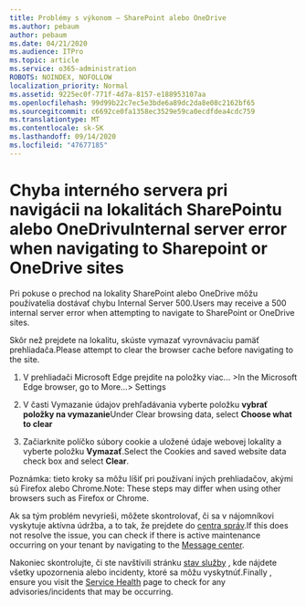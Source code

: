 ```yaml
---
title: Problémy s výkonom – SharePoint alebo OneDrive
ms.author: pebaum
author: pebaum
ms.date: 04/21/2020
ms.audience: ITPro
ms.topic: article
ms.service: o365-administration
ROBOTS: NOINDEX, NOFOLLOW
localization_priority: Normal
ms.assetid: 9225ec0f-771f-4d7a-8157-e188953107aa
ms.openlocfilehash: 99d99b22c7ec5e3bde6a89dc2da8e08c2162bf65
ms.sourcegitcommit: c6692ce0fa1358ec3529e59ca0ecdfdea4cdc759
ms.translationtype: MT
ms.contentlocale: sk-SK
ms.lasthandoff: 09/14/2020
ms.locfileid: "47677185"
---
```

# <a name="internal-server-error-when-navigating-to-sharepoint-or-onedrive-sites"></a><span data-ttu-id="5b56f-102">Chyba interného servera pri navigácii na lokalitách SharePointu alebo OneDrivu</span><span class="sxs-lookup"><span data-stu-id="5b56f-102">Internal server error when navigating to Sharepoint or OneDrive sites</span></span>

<span data-ttu-id="5b56f-103">Pri pokuse o prechod na lokality SharePoint alebo OneDrive môžu používatelia dostávať chybu Internal Server 500.</span><span class="sxs-lookup"><span data-stu-id="5b56f-103">Users may receive a 500 internal server error when attempting to navigate to SharePoint or OneDrive sites.</span></span> 

<span data-ttu-id="5b56f-104">Skôr než prejdete na lokalitu, skúste vymazať vyrovnávaciu pamäť prehliadača.</span><span class="sxs-lookup"><span data-stu-id="5b56f-104">Please attempt to clear the browser cache before navigating to the site.</span></span>


1. <span data-ttu-id="5b56f-105">V prehliadači Microsoft Edge prejdite na položky viac... ></span><span class="sxs-lookup"><span data-stu-id="5b56f-105">In the Microsoft Edge browser, go to More...> Settings</span></span>

2. <span data-ttu-id="5b56f-106">V časti Vymazanie údajov prehľadávania vyberte položku **vybrať položky na vymazanie**</span><span class="sxs-lookup"><span data-stu-id="5b56f-106">Under Clear browsing data, select **Choose what to clear**</span></span>

3. <span data-ttu-id="5b56f-107">Začiarknite políčko súbory cookie a uložené údaje webovej lokality a vyberte položku **Vymazať**.</span><span class="sxs-lookup"><span data-stu-id="5b56f-107">Select the Cookies and saved website data check box and select **Clear**.</span></span>

<span data-ttu-id="5b56f-108">Poznámka: tieto kroky sa môžu líšiť pri používaní iných prehliadačov, akými sú Firefox alebo Chrome.</span><span class="sxs-lookup"><span data-stu-id="5b56f-108">Note: These steps may differ when using other browsers such as Firefox or Chrome.</span></span>

<span data-ttu-id="5b56f-109">Ak sa tým problém nevyrieši, môžete skontrolovať, či sa v nájomníkovi vyskytuje aktívna údržba, a to tak, že prejdete do [centra správ](https://portal.office.com/adminportal/home#/MessageCenter).</span><span class="sxs-lookup"><span data-stu-id="5b56f-109">If this does not resolve the issue, you can check if there is active maintenance occurring on your tenant by navigating to the [Message center](https://portal.office.com/adminportal/home#/MessageCenter).</span></span>

<span data-ttu-id="5b56f-110">Nakoniec skontrolujte, či ste navštívili stránku [stav služby](https://portal.office.com/adminportal/home#/servicehealth) , kde nájdete všetky upozornenia alebo incidenty, ktoré sa môžu vyskytnúť.</span><span class="sxs-lookup"><span data-stu-id="5b56f-110">Finally , ensure you visit the [Service Health](https://portal.office.com/adminportal/home#/servicehealth) page to check for any advisories/incidents that may be occurring.</span></span>

